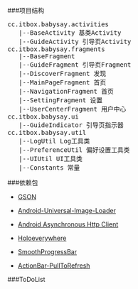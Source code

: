 

###项目结构

<pre>
cc.itbox.babysay.activities 
   |--BaseActivity 基类Activity
   |--GuideActivity 引导页Activity
cc.itbox.babysay.fragments
   |--BaseFragment
   |--GuideFragment 引导页Fragment
   |--DiscoverFragment 发现
   |--MainPageFragment 首页
   |--NavigationFragment 首页
   |--SettingFragment 设置
   |--UserCenterFragment 用户中心
cc.itbox.babysay.ui
   |--GuideIndicator 引导页指示器
cc.itbox.babysay.util
   |--LogUtil Log工具类
   |--PreferenceUtil 偏好设置工具类
   |--UIUtil UI工具类
   |--Constants 常量
</pre>

###依赖包

* [GSON](https://code.google.com/p/google-gson/)

* [Android-Universal-Image-Loader](https://github.com/nostra13/Android-Universal-Image-Loader)

* [Android Asynchronous Http Client](http://loopj.com/android-async-http/)

* [Holoeverywhere](https://github.com/Prototik/HoloEverywhere)

* [SmoothProgressBar](https://github.com/castorflex/SmoothProgressBar)

* [ActionBar-PullToRefresh](https://github.com/chrisbanes/ActionBar-PullToRefresh)


###ToDoList

